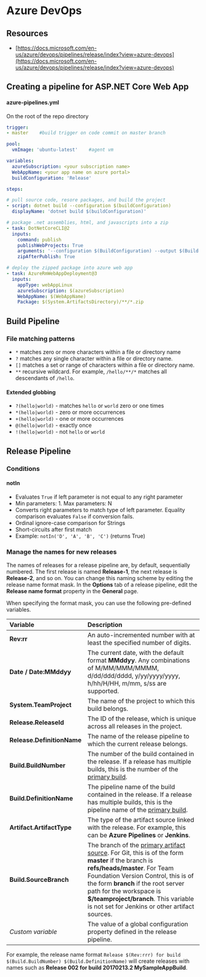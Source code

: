 # Azure DevOps

## Resources

* [https://docs.microsoft.com/en-us/azure/devops/pipelines/release/index?view=azure-devops](https://docs.microsoft.com/en-us/azure/devops/pipelines/release/index?view=azure-devops)

## Creating a pipeline for ASP.NET Core Web App

#### azure-pipelines.yml

On the root of the repo directory

```yaml
trigger:
- master    #build trigger on code commit on master branch

pool:
  vmImage: 'ubuntu-latest'    #agent vm

variables:
  azureSubscription: <your subscription name>
  WebAppName: <your app name on azure portal>  
  buildConfiguration: 'Release'

steps:

# pull source code, resore packages, and build the project
- script: dotnet build --configuration $(buildConfiguration)
  displayName: 'dotnet build $(buildConfiguration)'

# package .net assemblies, html, and javascripts into a zip  
- task: DotNetCoreCLI@2
  inputs:
    command: publish
    publishWebProjects: True
    arguments: '--configuration $(BuildConfiguration) --output $(Build.ArtifactStagingDirectory)'
    zipAfterPublish: True  

# deploy the zipped package into azure web app
- task: AzureRmWebAppDeployment@3
  inputs:
    appType: webAppLinux
    azureSubscription: $(azureSubscription)
    WebAppName: $(WebAppName)
    Package: $(System.ArtifactsDirectory)/**/*.zip

```

## Build Pipeline

### File matching patterns

* `*` matches zero or more characters within a file or directory name
* `?` matches any single character within a file or directory name.
* `[]` matches a set or range of characters within a file or directory name.
* `**` recursive wildcard. For example, `/hello/**/*` matches all descendants of `/hello`.

#### Extended globbing

* `?(hello|world)` - matches `hello` or `world` zero or one times
* `*(hello|world)` - zero or more occurrences
* `+(hello|world)` - one or more occurrences
* `@(hello|world)` - exactly once
* `!(hello|world)` - not `hello` or `world`

## Release Pipeline

### Conditions

#### notIn

* Evaluates `True` if left parameter is not equal to any right parameter
* Min parameters: 1. Max parameters: N
* Converts right parameters to match type of left parameter. Equality comparison evaluates `False` if conversion fails.
* Ordinal ignore-case comparison for Strings
* Short-circuits after first match
* Example: `notIn('D', 'A', 'B', 'C')` \(returns True\)

### Manage the names for new releases

The names of releases for a release pipeline are, by default, sequentially numbered. The first release is named **Release-1**, the next release is **Release-2**, and so on. You can change this naming scheme by editing the release name format mask. In the **Options** tab of a release pipeline, edit the **Release name format** property in the **General** page.

When specifying the format mask, you can use the following pre-defined variables.

| Variable | Description |
| :--- | :--- |
| **Rev:rr** | An auto-incremented number with at least the specified number of digits. |
| **Date / Date:MMddyy** | The current date, with the default format **MMddyy**. Any combinations of M/MM/MMM/MMMM, d/dd/ddd/dddd, y/yy/yyyy/yyyy, h/hh/H/HH, m/mm, s/ss are supported. |
| **System.TeamProject** | The name of the project to which this build belongs. |
| **Release.ReleaseId** | The ID of the release, which is unique across all releases in the project. |
| **Release.DefinitionName** | The name of the release pipeline to which the current release belongs. |
| **Build.BuildNumber** | The number of the build contained in the release. If a release has multiple builds, this is the number of the [primary build](https://docs.microsoft.com/en-us/azure/devops/pipelines/release/artifacts?view=azure-devops#primary-source). |
| **Build.DefinitionName** | The pipeline name of the build contained in the release. If a release has multiple builds, this is the pipeline name of the [primary build](https://docs.microsoft.com/en-us/azure/devops/pipelines/release/artifacts?view=azure-devops#primary-source). |
| **Artifact.ArtifactType** | The type of the artifact source linked with the release. For example, this can be **Azure Pipelines** or **Jenkins**. |
| **Build.SourceBranch** | The branch of the [primary artifact source](https://docs.microsoft.com/en-us/azure/devops/pipelines/release/artifacts?view=azure-devops#primary-source). For Git, this is of the form **master** if the branch is **refs/heads/master**. For Team Foundation Version Control, this is of the form **branch** if the root server path for the workspace is **$/teamproject/branch**. This variable is not set for Jenkins or other artifact sources. |
| _Custom variable_ | The value of a global configuration property defined in the release pipeline. |

For example, the release name format `Release $(Rev:rrr) for build $(Build.BuildNumber) $(Build.DefinitionName)` will create releases with names such as **Release 002 for build 20170213.2 MySampleAppBuild**.



